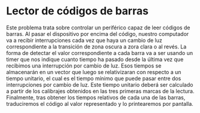 # Lector de códigos de barras

Este problema trata sobre controlar un periférico capaz de leer códigos de barras. Al pasar el dispositivo por encima 
del código, nuestro computador va a recibir interrupciones cada vez que haya un cambio de luz correspondiente a la 
transición de zona oscura a zora clara o al revés. La forma de detectar el valor correspondiente a cada barra va a ser 
usando un timer que nos indique cuanto tiempo ha pasado desde la última vez que recibimos una interrupción por cambio de 
luz. Esos tiempos se almacenarán en un vector que luego se relativizaran con respecto a un tiempo unitario, el cual es 
el tiempo mínimo que puede pasar entre dos interrupciones por cambio de luz. Este tiempo unitario deberá ser calculado a
partir de los calibrajes obtenidos en las tres primeras marcas de la lectura. Finalmente, tras obtener los tiempos 
relativos de cada una de las barras, traduciremos el código al valor representado y lo printearemos por pantalla.
